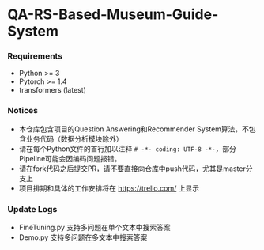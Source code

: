 # QA-RS-Based-Museum-Guide-System

### Requirements
- Python >= 3
- Pytorch >= 1.4
- transformers (latest)

### Notices
- 本仓库包含项目的Question Answering和Recommender System算法，不包含业务代码（数据分析模块除外）
- 请在每个Python文件的首行加以注释 `# -*- coding: UTF-8 -*-`，部分Pipeline可能会因编码问题报错。
- 请在fork代码之后提交PR，请不要直接向仓库中push代码，尤其是master分支上
- 项目排期和具体的工作安排将在 https://trello.com/ 上显示

### Update Logs
- FineTuning.py 支持多问题在单个文本中搜索答案
- Demo.py 支持多问题在多文本中搜索答案